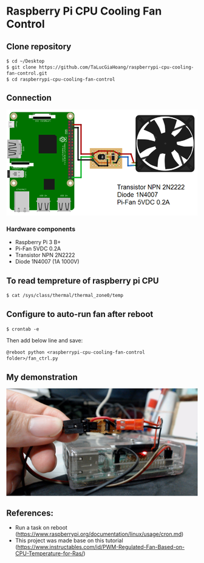 # Raspberry Pi CPU Cooling Fan Control

## Clone repository
```
$ cd ~/Desktop
$ git clone https://github.com/TaLucGiaHoang/raspberrypi-cpu-cooling-fan-control.git
$ cd raspberrypi-cpu-cooling-fan-control
```

## Connection
![Raspberry Pi and fan controller Connection](cpu-fan-controller-connection.png)

### Hardware components
  * Raspberry Pi 3 B+
  * Pi-Fan 5VDC 0.2A
  * Transistor NPN 2N2222
  * Diode 1N4007 (1A 1000V)


## To read tempreture of raspberry pi CPU
```
$ cat /sys/class/thermal/thermal_zone0/temp
```

## Configure to auto-run fan after reboot
`$ crontab -e`

Then add below line and save:
```
@reboot python <raspberrypi-cpu-cooling-fan-control folder>/fan_ctrl.py
```

## My demonstration
![My Raspberry Pi and fan controller](demo.jpg)

## References:
- Run a task on reboot (https://www.raspberrypi.org/documentation/linux/usage/cron.md)
- This project was made base on this tutorial (https://www.instructables.com/id/PWM-Regulated-Fan-Based-on-CPU-Temperature-for-Ras/)
